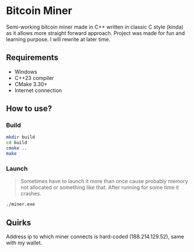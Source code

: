 # Bitcoin Miner

Semi-working bitcoin miner made in C++ written in classic C style (kinda) as it allows more straight forward approach. Project was made for fun and learning purpose. I will rewrite at later time.

## Requirements

- Windows
- C++23 compiler
- CMake 3.30+
- Internet connection

## How to use?

### Build

```bash
mkdir build
cd build
cmake ..
make
```

### Launch

> Sometimes have to launch it more than once cause probably memory not allocated or something like that. After running for some time it crashes.

```bash
./miner.exe
```

## Quirks

Address ip to which miner connects is hard-coded (188.214.129.52), same with my wallet.
